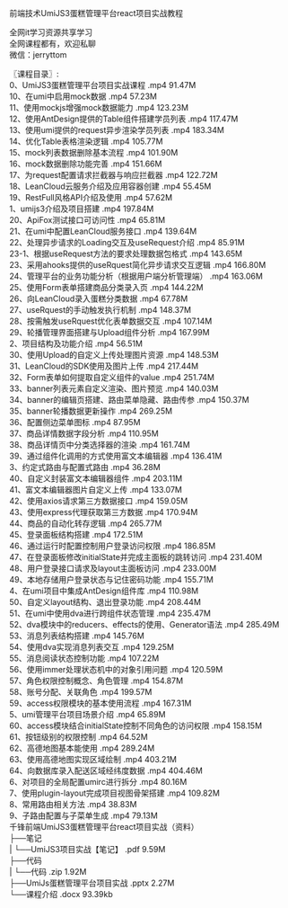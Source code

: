 前端技术UmiJS3蛋糕管理平台react项目实战教程

全网it学习资源共享学习<br>全网课程都有，欢迎私聊<br>微信：jerryttom<br>

〖课程目录〗:<br> 0、UmiJS3蛋糕管理平台项目实战课程 .mp4 91.47M<br> 10、在umi中启用mock数据 .mp4 57.23M<br> 11、使用mockjs增强mock数据能力 .mp4 123.23M<br> 12、使用AntDesign提供的Table组件搭建学员列表 .mp4 117.47M<br> 13、使用umi提供的request异步渲染学员列表 .mp4 183.34M<br> 14、优化Table表格渲染逻辑 .mp4 105.77M<br> 15、mock列表数据删除基本流程 .mp4 101.90M<br> 16、mock数据删除功能完善 .mp4 151.66M<br> 17、为request配置请求拦截器与响应拦截器 .mp4 122.72M<br> 18、LeanCloud云服务介绍及应用容器创建 .mp4 55.45M<br> 19、RestFull风格API介绍及使用 .mp4 57.62M<br> 1、umijs3介绍及项目搭建 .mp4 197.84M<br> 20、ApiFox测试接口可访问性 .mp4 65.81M<br> 21、在umi中配置LeanCloud服务接口 .mp4 139.64M<br> 22、处理异步请求的Loading交互及useRequest介绍 .mp4 85.91M<br> 23-1、根据useRequest方法的要求处理数据包格式 .mp4 143.65M<br> 23、采用ahooks提供的useRquest简化异步请求交互逻辑 .mp4 166.80M<br> 24、管理平台的业务功能分析（根据用户端分析管理端） .mp4 163.06M<br> 25、使用Form表单搭建商品分类录入页 .mp4 144.22M<br> 26、向LeanCloud录入蛋糕分类数据 .mp4 67.78M<br> 27、useRquest的手动触发执行机制 .mp4 148.37M<br> 28、按需触发useRquest优化表单数据交互 .mp4 107.14M<br> 29、轮播管理界面搭建与Upload组件分析 .mp4 167.99M<br> 2、项目结构及功能介绍 .mp4 56.51M<br> 30、使用Upload的自定义上传处理图片资源 .mp4 148.53M<br> 31、LeanCloud的SDK使用及图片上传 .mp4 217.44M<br> 32、Form表单如何提取自定义组件的value .mp4 251.74M<br> 33、banner列表元素自定义渲染、图片预览 .mp4 140.03M<br> 34、banner的编辑页搭建、路由菜单隐藏、路由传参 .mp4 150.37M<br> 35、banner轮播数据更新操作 .mp4 269.25M<br> 36、配置侧边菜单图标 .mp4 87.95M<br> 37、商品详情数据字段分析 .mp4 110.95M<br> 38、商品详情页中分类选择器的渲染 .mp4 161.74M<br> 39、通过组件化调用的方式使用富文本编辑器 .mp4 136.41M<br> 3、约定式路由与配置式路由 .mp4 36.28M<br> 40、自定义封装富文本编辑器组件 .mp4 203.11M<br> 41、富文本编辑器图片自定义上传 .mp4 133.07M<br> 42、使用axios请求第三方数据接口 .mp4 159.05M<br> 43、使用express代理获取第三方数据 .mp4 170.94M<br> 44、商品的自动化转存逻辑 .mp4 265.77M<br> 45、登录面板结构搭建 .mp4 172.51M<br> 46、通过运行时配置控制用户登录访问权限 .mp4 186.85M<br> 47、在登录面板修改initialState并完成主面板的跳转访问 .mp4 231.40M<br> 48、用户登录接口请求及layout主面板访问 .mp4 233.00M<br> 49、本地存储用户登录状态与记住密码功能 .mp4 155.71M<br> 4、在umi项目中集成AntDesign组件库 .mp4 110.98M<br> 50、自定义layout结构、退出登录功能 .mp4 208.44M<br> 51、在umi中使用dva进行跨组件状态管理 .mp4 235.47M<br> 52、dva模块中的reducers、effects的使用、Generator语法 .mp4 285.49M<br> 53、消息列表结构搭建 .mp4 145.76M<br> 54、使用dva实现消息列表交互 .mp4 129.25M<br> 55、消息阅读状态控制功能 .mp4 107.22M<br> 56、使用immer处理状态机中的对象引用问题 .mp4 120.59M<br> 57、角色权限控制概念、角色管理 .mp4 154.87M<br> 58、账号分配、关联角色 .mp4 199.57M<br> 59、access权限模块的基本使用流程 .mp4 167.31M<br> 5、umi管理平台项目场景介绍 .mp4 65.89M<br> 60、access模块结合initialState控制不同角色的访问权限 .mp4 158.15M<br> 61、按钮级别的权限控制 .mp4 64.52M<br> 62、高德地图基本能使用 .mp4 289.24M<br> 63、使用高德地图实现区域绘制 .mp4 403.21M<br> 64、向数据库录入配送区域经纬度数据 .mp4 404.46M<br> 6、对项目的全局配置umirc进行拆分 .mp4 80.16M<br> 7、使用plugin-layout完成项目视图骨架搭建 .mp4 109.82M<br> 8、常用路由相关方法 .mp4 38.83M<br> 9、子路由配置与子菜单生成 .mp4 79.13M<br> 千锋前端UmiJS3蛋糕管理平台react项目实战（资料）<br> ├──笔记<br> | └──UmiJS3项目实战【笔记】 .pdf 9.59M<br> ├──代码<br> | └──代码 .zip 1.92M<br> ├──UmiJs蛋糕管理平台项目实战 .pptx 2.27M<br> └──课程介绍 .docx 93.39kb